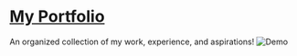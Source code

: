 # [My Portfolio](https://catherinejonia.netlify.app)
An organized collection of my work, experience, and aspirations!
![Demo](https://github.com/CatherineJOnia/Portfolio/blob/main/public/images/ShowOff.gif)
